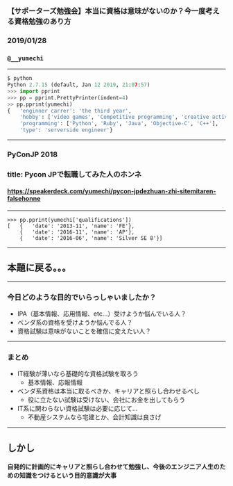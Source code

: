 ### 【サポーターズ勉強会】本当に資格は意味がないのか？今一度考える資格勉強のあり方
### 2019/01/28
### `@__yumechi`

---

```python
$ python
Python 2.7.15 (default, Jan 12 2019, 21:07:57)
>>> import pprint
>>> pp = pprint.PrettyPrinter(indent=4)
>> pp.pprint(yumechi)
{   'enginner carrer': 'the third year',
    'hobby': ['video games', 'Competitive programming', 'creative activity'],
    'programming': ['Python', 'Ruby', 'Java', 'Objective-C', 'C++'],
    'type': 'serverside engineer'}
```

---

### PyConJP 2018
### title: Pycon JPで転職してみた人のホンネ
#### https://speakerdeck.com/yumechi/pycon-jpdezhuan-zhi-sitemitaren-falsehonne

---

```
>>> pp.pprint(yumechi['qualifications'])
[   {   'date': '2013-11', 'name': 'FE'},
    {   'date': '2016-11', 'name': 'AP'},
    {   'date': '2016-06', 'name': 'Silver SE 8'}]
```

---

## 本題に戻る。。。

---

### 今日どのような目的でいらっしゃいましたか？

* IPA（基本情報、応用情報、etc...）受けようか悩んでいる人？
* ベンダ系の資格を受けようか悩んでる人？
* 資格試験は意味がないことを確信に変えたい人？

---

### まとめ

* IT経験が薄いなら基礎的な資格試験を取ろう
    * 基本情報、応報情報
* ベンダ系資格は本当に取るべきか、キャリアと照らし合わせるべし
    * 役に立たない試験は受けない、会社にお金を出してもらう
* IT系に関わらない資格試験は必要に応じて…
    * 不動産システムなら宅建とか、会計知識は良さげ

---

## しかし
#### 自発的に計画的にキャリアと照らし合わせて勉強し、今後のエンジニア人生のための知識をつけるという目的意識が大事



